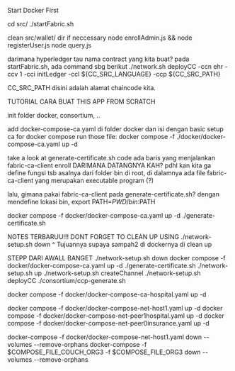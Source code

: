 Start Docker First

cd src/
./startFabric.sh

clean src/wallet/ dir if neccessary
node enrollAdmin.js && node registerUser.js
node query.js

darimana hyperledger tau nama contract yang kita buat?
pada startFabric.sh, ada command sbg berikut
./network.sh deployCC -ccn ehr -ccv 1 -cci initLedger -ccl ${CC_SRC_LANGUAGE} -ccp ${CC_SRC_PATH}

CC_SRC_PATH disini adalah alamat chaincode kita.


TUTORIAL CARA BUAT THIS APP FROM SCRATCH

init folder docker, consortium, ..

add docker-compose-ca.yaml di folder docker dan isi dengan basic setup ca for docker compose
run those file: docker compose -f ./docker/docker-compose-ca.yaml up -d


take a look at generate-certificate.sh code
ada baris yang menjalankan fabric-ca-client enroll
DARIMANA DATANGNYA KAH? pdhl kan kita ga define fungsi tsb
asalnya dari folder bin di root, di dalamnya ada file fabric-ca-client yang merupakan executable program (?)

lalu, gimana pakai fabric-ca-client pada generate-certificate.sh?
dengan mendefine lokasi bin, export PATH=${PWD}/bin:$PATH
 

docker compose -f docker/docker-compose-ca.yaml up -d
./generate-certificate.sh




NOTES TERBARUU!!!
DONT FORGET TO CLEAN UP USING ./network-setup.sh down
^ Tujuannya supaya sampah2 di dockernya di clean up

STEPP DARI AWALL BANGET
./network-setup.sh down
docker compose -f docker/docker-compose-ca.yaml up -d
./generate-certificate.sh
./network-setup.sh up 
./network-setup.sh createChannel
./network-setup.sh deployCC
./consortium/ccp-generate.sh

docker compose -f docker/docker-compose-ca-hospital.yaml up -d

docker compose -f docker/docker-compose-net-host1.yaml up -d
docker compose -f docker/docker-compose-net-peer1hospital.yaml up -d
docker compose -f docker/docker-compose-net-peer0insurance.yaml up -d


docker-compose -f docker/docker-compose-net-host1.yaml down --volumes --remove-orphans
docker-compose -f $COMPOSE_FILE_COUCH_ORG3 -f $COMPOSE_FILE_ORG3 down --volumes --remove-orphans
